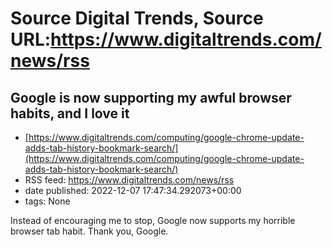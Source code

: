 # Source Digital Trends, Source URL:https://www.digitaltrends.com/news/rss

## Google is now supporting my awful browser habits, and I love it
 - [https://www.digitaltrends.com/computing/google-chrome-update-adds-tab-history-bookmark-search/](https://www.digitaltrends.com/computing/google-chrome-update-adds-tab-history-bookmark-search/)
 - RSS feed: https://www.digitaltrends.com/news/rss
 - date published: 2022-12-07 17:47:34.292073+00:00
 - tags: None

Instead of encouraging me to stop, Google now supports my horrible browser tab habit. Thank you, Google.
